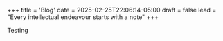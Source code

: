 +++
title = 'Blog'
date = 2025-02-25T22:06:14-05:00
draft = false
lead = "Every intellectual endeavour starts with a note"
+++

Testing
